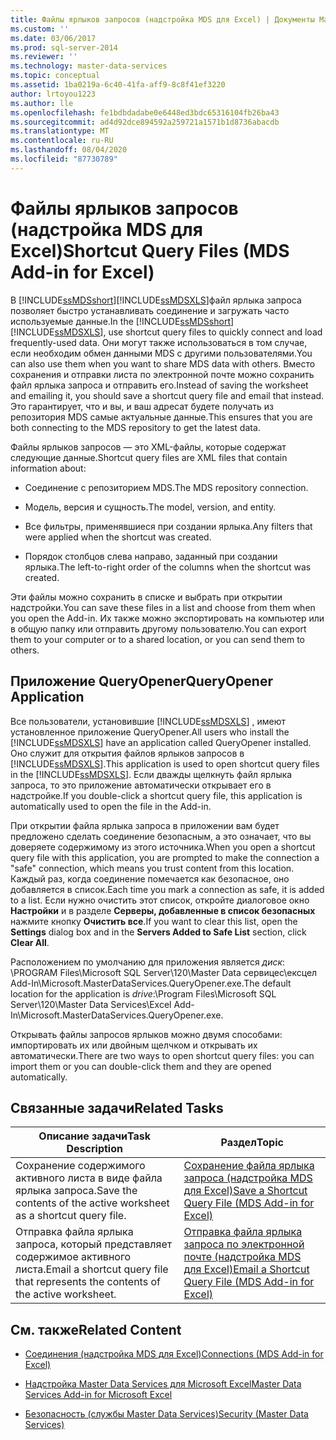 ```yaml
---
title: Файлы ярлыков запросов (надстройка MDS для Excel) | Документы Майкрософт
ms.custom: ''
ms.date: 03/06/2017
ms.prod: sql-server-2014
ms.reviewer: ''
ms.technology: master-data-services
ms.topic: conceptual
ms.assetid: 1ba0219a-6c40-41fa-aff9-8c8f41ef3220
author: lrtoyou1223
ms.author: lle
ms.openlocfilehash: fe1bdbdadabe0e6448ed3bdc65316104fb26ba43
ms.sourcegitcommit: ad4d92dce894592a259721a1571b1d8736abacdb
ms.translationtype: MT
ms.contentlocale: ru-RU
ms.lasthandoff: 08/04/2020
ms.locfileid: "87730789"
---
```

# <a name="shortcut-query-files-mds-add-in-for-excel"></a><span data-ttu-id="8adc9-102">Файлы ярлыков запросов (надстройка MDS для Excel)</span><span class="sxs-lookup"><span data-stu-id="8adc9-102">Shortcut Query Files (MDS Add-in for Excel)</span></span>
  <span data-ttu-id="8adc9-103">В [!INCLUDE[ssMDSshort](../../includes/ssmdsshort-md.md)][!INCLUDE[ssMDSXLS](../../includes/ssmdsxls-md.md)]файл ярлыка запроса позволяет быстро устанавливать соединение и загружать часто используемые данные.</span><span class="sxs-lookup"><span data-stu-id="8adc9-103">In the [!INCLUDE[ssMDSshort](../../includes/ssmdsshort-md.md)][!INCLUDE[ssMDSXLS](../../includes/ssmdsxls-md.md)], use shortcut query files to quickly connect and load frequently-used data.</span></span> <span data-ttu-id="8adc9-104">Они могут также использоваться в том случае, если необходим обмен данными MDS с другими пользователями.</span><span class="sxs-lookup"><span data-stu-id="8adc9-104">You can also use them when you want to share MDS data with others.</span></span> <span data-ttu-id="8adc9-105">Вместо сохранения и отправки листа по электронной почте можно сохранить файл ярлыка запроса и отправить его.</span><span class="sxs-lookup"><span data-stu-id="8adc9-105">Instead of saving the worksheet and emailing it, you should save a shortcut query file and email that instead.</span></span> <span data-ttu-id="8adc9-106">Это гарантирует, что и вы, и ваш адресат будете получать из репозитория MDS самые актуальные данные.</span><span class="sxs-lookup"><span data-stu-id="8adc9-106">This ensures that you are both connecting to the MDS repository to get the latest data.</span></span>  
  
 <span data-ttu-id="8adc9-107">Файлы ярлыков запросов — это XML-файлы, которые содержат следующие данные.</span><span class="sxs-lookup"><span data-stu-id="8adc9-107">Shortcut query files are XML files that contain information about:</span></span>  
  
-   <span data-ttu-id="8adc9-108">Соединение с репозиторием MDS.</span><span class="sxs-lookup"><span data-stu-id="8adc9-108">The MDS repository connection.</span></span>  
  
-   <span data-ttu-id="8adc9-109">Модель, версия и сущность.</span><span class="sxs-lookup"><span data-stu-id="8adc9-109">The model, version, and entity.</span></span>  
  
-   <span data-ttu-id="8adc9-110">Все фильтры, применявшиеся при создании ярлыка.</span><span class="sxs-lookup"><span data-stu-id="8adc9-110">Any filters that were applied when the shortcut was created.</span></span>  
  
-   <span data-ttu-id="8adc9-111">Порядок столбцов слева направо, заданный при создании ярлыка.</span><span class="sxs-lookup"><span data-stu-id="8adc9-111">The left-to-right order of the columns when the shortcut was created.</span></span>  
  
 <span data-ttu-id="8adc9-112">Эти файлы можно сохранить в списке и выбрать при открытии надстройки.</span><span class="sxs-lookup"><span data-stu-id="8adc9-112">You can save these files in a list and choose from them when you open the Add-in.</span></span> <span data-ttu-id="8adc9-113">Их также можно экспортировать на компьютер или в общую папку или отправить другому пользователю.</span><span class="sxs-lookup"><span data-stu-id="8adc9-113">You can export them to your computer or to a shared location, or you can send them to others.</span></span>  
  
## <a name="queryopener-application"></a><span data-ttu-id="8adc9-114">Приложение QueryOpener</span><span class="sxs-lookup"><span data-stu-id="8adc9-114">QueryOpener Application</span></span>  
 <span data-ttu-id="8adc9-115">Все пользователи, установившие [!INCLUDE[ssMDSXLS](../../includes/ssmdsxls-md.md)] , имеют установленное приложение QueryOpener.</span><span class="sxs-lookup"><span data-stu-id="8adc9-115">All users who install the [!INCLUDE[ssMDSXLS](../../includes/ssmdsxls-md.md)] have an application called QueryOpener installed.</span></span> <span data-ttu-id="8adc9-116">Оно служит для открытия файлов ярлыков запросов в [!INCLUDE[ssMDSXLS](../../includes/ssmdsxls-md.md)].</span><span class="sxs-lookup"><span data-stu-id="8adc9-116">This application is used to open shortcut query files in the [!INCLUDE[ssMDSXLS](../../includes/ssmdsxls-md.md)].</span></span> <span data-ttu-id="8adc9-117">Если дважды щелкнуть файл ярлыка запроса, то это приложение автоматически открывает его в надстройке.</span><span class="sxs-lookup"><span data-stu-id="8adc9-117">If you double-click a shortcut query file, this application is automatically used to open the file in the Add-in.</span></span>  
  
 <span data-ttu-id="8adc9-118">При открытии файла ярлыка запроса в приложении вам будет предложено сделать соединение безопасным, а это означает, что вы доверяете содержимому из этого источника.</span><span class="sxs-lookup"><span data-stu-id="8adc9-118">When you open a shortcut query file with this application, you are prompted to make the connection a "safe" connection, which means you trust content from this location.</span></span> <span data-ttu-id="8adc9-119">Каждый раз, когда соединение помечается как безопасное, оно добавляется в список.</span><span class="sxs-lookup"><span data-stu-id="8adc9-119">Each time you mark a connection as safe, it is added to a list.</span></span> <span data-ttu-id="8adc9-120">Если нужно очистить этот список, откройте диалоговое окно **Настройки** и в разделе **Серверы, добавленные в список безопасных** нажмите кнопку **Очистить все**.</span><span class="sxs-lookup"><span data-stu-id="8adc9-120">If you want to clear this list, open the **Settings** dialog box and in the **Servers Added to Safe List** section, click **Clear All**.</span></span>  
  
 <span data-ttu-id="8adc9-121">Расположением по умолчанию для приложения является *диск*: \PROGRAM Files\Microsoft SQL Server\120\Master Data сервицес\ексцел Add-In\Microsoft.MasterDataServices.QueryOpener.exe.</span><span class="sxs-lookup"><span data-stu-id="8adc9-121">The default location for the application is *drive*:\Program Files\Microsoft SQL Server\120\Master Data Services\Excel Add-In\Microsoft.MasterDataServices.QueryOpener.exe.</span></span>  
  
 <span data-ttu-id="8adc9-122">Открывать файлы запросов ярлыков можно двумя способами: импортировать их или двойным щелчком и открывать их автоматически.</span><span class="sxs-lookup"><span data-stu-id="8adc9-122">There are two ways to open shortcut query files: you can import them or you can double-click them and they are opened automatically.</span></span>  
  
## <a name="related-tasks"></a><span data-ttu-id="8adc9-123">Связанные задачи</span><span class="sxs-lookup"><span data-stu-id="8adc9-123">Related Tasks</span></span>  
  
|<span data-ttu-id="8adc9-124">Описание задачи</span><span class="sxs-lookup"><span data-stu-id="8adc9-124">Task Description</span></span>|<span data-ttu-id="8adc9-125">Раздел</span><span class="sxs-lookup"><span data-stu-id="8adc9-125">Topic</span></span>|  
|----------------------|-----------|  
|<span data-ttu-id="8adc9-126">Сохранение содержимого активного листа в виде файла ярлыка запроса.</span><span class="sxs-lookup"><span data-stu-id="8adc9-126">Save the contents of the active worksheet as a shortcut query file.</span></span>|[<span data-ttu-id="8adc9-127">Сохранение файла ярлыка запроса (надстройка MDS для Excel)</span><span class="sxs-lookup"><span data-stu-id="8adc9-127">Save a Shortcut Query File &#40;MDS Add-in for Excel&#41;</span></span>](save-a-shortcut-query-file-mds-add-in-for-excel.md)|  
|<span data-ttu-id="8adc9-128">Отправка файла ярлыка запроса, который представляет содержимое активного листа.</span><span class="sxs-lookup"><span data-stu-id="8adc9-128">Email a shortcut query file that represents the contents of the active worksheet.</span></span>|[<span data-ttu-id="8adc9-129">Отправка файла ярлыка запроса по электронной почте (надстройка MDS для Excel)</span><span class="sxs-lookup"><span data-stu-id="8adc9-129">Email a Shortcut Query File &#40;MDS Add-in for Excel&#41;</span></span>](email-a-shortcut-query-file-mds-add-in-for-excel.md)|  
  
## <a name="related-content"></a><span data-ttu-id="8adc9-130">См. также</span><span class="sxs-lookup"><span data-stu-id="8adc9-130">Related Content</span></span>  
  
-   [<span data-ttu-id="8adc9-131">Соединения (надстройка MDS для Excel)</span><span class="sxs-lookup"><span data-stu-id="8adc9-131">Connections &#40;MDS Add-in for Excel&#41;</span></span>](connections-mds-add-in-for-excel.md)  
  
-   [<span data-ttu-id="8adc9-132">Надстройка Master Data Services для Microsoft Excel</span><span class="sxs-lookup"><span data-stu-id="8adc9-132">Master Data Services Add-in for Microsoft Excel</span></span>](master-data-services-add-in-for-microsoft-excel.md)  
  
-   [<span data-ttu-id="8adc9-133">Безопасность (службы Master Data Services)</span><span class="sxs-lookup"><span data-stu-id="8adc9-133">Security &#40;Master Data Services&#41;</span></span>](../security-master-data-services.md)  
  
  
